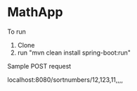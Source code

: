 # MathApp

To run
1. Clone 
2. run "mvn clean install spring-boot:run"


Sample POST request

localhost:8080/sortnumbers/12,123,11,,,,

